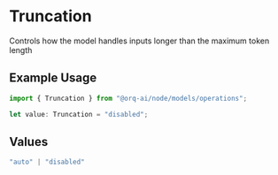 # Truncation

Controls how the model handles inputs longer than the maximum token length

## Example Usage

```typescript
import { Truncation } from "@orq-ai/node/models/operations";

let value: Truncation = "disabled";
```

## Values

```typescript
"auto" | "disabled"
```